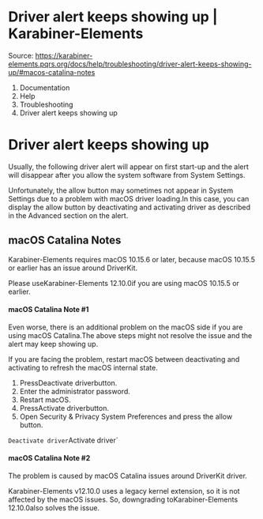 # Driver alert keeps showing up | Karabiner-Elements

Source: https://karabiner-elements.pqrs.org/docs/help/troubleshooting/driver-alert-keeps-showing-up/#macos-catalina-notes

1. Documentation
1. Help
1. Troubleshooting
1. Driver alert keeps showing up

# Driver alert keeps showing up

Usually, the following driver alert will appear on first start-up and the alert will disappear after you allow the system software from System Settings.

Unfortunately, the allow button may sometimes not appear in System Settings due to a problem with macOS driver loading.In this case, you can display the allow button by deactivating and activating driver as described in the Advanced section on the alert.

## macOS Catalina Notes

Karabiner-Elements requires macOS 10.15.6 or later, because macOS 10.15.5 or earlier has an issue around DriverKit.

Please useKarabiner-Elements 12.10.0if you are using macOS 10.15.5 or earlier.

#### macOS Catalina Note #1

Even worse, there is an additional problem on the macOS side if you are using macOS Catalina.The above steps might not resolve the issue and the alert may keep showing up.

If you are facing the problem, restart macOS between deactivating and activating to refresh the macOS internal state.

1. PressDeactivate driverbutton.
1. Enter the administrator password.
1. Restart macOS.
1. PressActivate driverbutton.
1. Open Security & Privacy System Preferences and press the allow button.

`Deactivate driver`Activate driver`
#### macOS Catalina Note #2

The problem is caused by macOS Catalina issues around DriverKit driver.

Karabiner-Elements v12.10.0 uses a legacy kernel extension, so it is not affected by the macOS issues.
So, downgrading toKarabiner-Elements 12.10.0also solves the issue.

